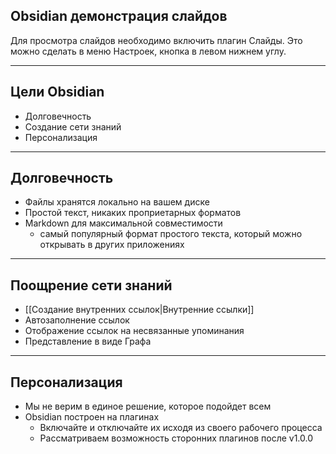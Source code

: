 ## Obsidian демонстрация слайдов

Для просмотра слайдов необходимо включить плагин Слайды.
Это можно сделать в меню Настроек, кнопка в левом нижнем углу.

---

## Цели Obsidian

- Долговечность
- Создание сети знаний
- Персонализация

---

## Долговечность

- Файлы хранятся локально на вашем диске
- Простой текст, никаких проприетарных форматов
- Markdown для максимальной совместимости
  - самый популярный формат простого текста, который можно открывать в других приложениях

---

## Поощрение сети знаний

- [[Создание внутренних ссылок|Внутренние ссылки]]
- Автозаполнение ссылок
- Отображение ссылок на несвязанные упоминания
- Представление в виде Графа

---

## Персонализация

- Мы не верим в единое решение, которое подойдет всем
- Obsidian построен на плагинах
    - Включайте и отключайте их исходя из своего рабочего процесса
    - Рассматриваем возможность сторонних плагинов после v1.0.0